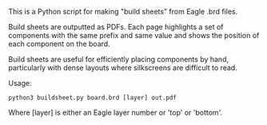 This is a Python script for making "build sheets" from Eagle .brd files.

Build sheets are outputted as PDFs. Each page highlights
a set of components with the same prefix and same value and shows the position
of each component on the board.

Build sheets are useful for efficiently placing components by hand, particularly
with dense layouts where silkscreens are difficult to read.

Usage:

    python3 buildsheet.py board.brd [layer] out.pdf

Where [layer] is either an Eagle layer number or 'top' or 'bottom'.
